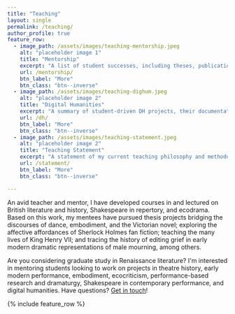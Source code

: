 ```yaml
---
title: "Teaching"
layout: single
permalink: /teaching/
author_profile: true
feature_row:
  - image_path: /assets/images/teaching-mentorship.jpeg
    alt: "placeholder image 1"
    title: "Mentorship"
    excerpt: "A list of student successes, including theses, publications, internships, and placements."
    url: /mentorship/
    btn_label: "More"
    btn_class: "btn--inverse"
  - image_path: /assets/images/teaching-dighum.jpeg
    alt: "placeholder image 2"
    title: "Digital Humanities"
    excerpt: "A summary of student-driven DH projects, their documentation and outcomes."
    url: /dh/
    btn_label: "More"
    btn_class: "btn--inverse"
  - image_path: /assets/images/teaching-statement.jpeg
    alt: "placeholder image 2"
    title: "Teaching Statement"
    excerpt: "A statement of my current teaching philosophy and methodologies."
    url: /statement/
    btn_label: "More"
    btn_class: "btn--inverse"

---
```


An avid teacher and mentor, I have developed courses in and lectured on British literature and history, Shakespeare in repertory, and ecodrama. Based on this work, my mentees have pursued thesis projects bridging the discourses of dance, embodiment, and the Victorian novel; exploring the affective affordances of Sherlock Holmes fan fiction; teaching the many lives of King Henry VII; and tracing the history of editing grief in early modern dramatic representations of male mourning, among others. 

Are you considering graduate study in Renaissance literature? I'm interested in mentoring students looking to work on projects in theatre history, early modern performance, embodiment, ecocriticism, performance-based research and dramaturgy, Shakespeare in contemporary performance, and digital humanities. Have questions? [Get in touch](mailto:eetavares@ua.edu)!

{% include feature_row %}
